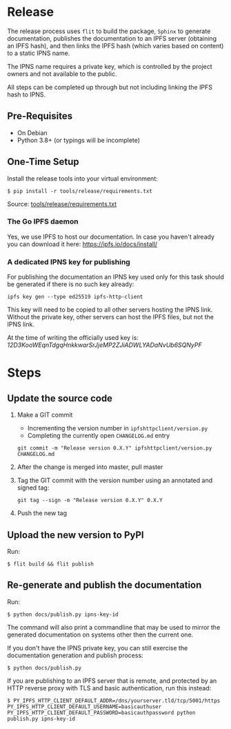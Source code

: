 
# Release

The release process uses `flit` to build the package, `Sphinx` to generate documentation, 
publishes the documentation to an IPFS server (obtaining an IPFS hash), and then links
the IPFS hash (which varies based on content) to a static IPNS name.

The IPNS name requires a private key, which is controlled by the project owners and not
available to the public.

All steps can be completed up through but not including linking the IPFS hash to IPNS.


## Pre-Requisites

* On Debian
* Python 3.8+ (or typings will be incomplete)


## One-Time Setup

Install the release tools into your virtual environment:

    $ pip install -r tools/release/requirements.txt

Source: [tools/release/requirements.txt](tools/release/requirements.txt)


### The Go IPFS daemon

Yes, we use IPFS to host our documentation. In case you haven't already you can download it here:
https://ipfs.io/docs/install/


### A dedicated IPNS key for publishing

For publishing the documentation an IPNS key used only for this task should be
generated if there is no such key already:

`ipfs key gen --type ed25519 ipfs-http-client`

This key will need to be copied to all other servers hosting the IPNS link.
Without the private key, other servers can host the IPFS files, but not the IPNS link.

At the time of writing the officially used key is: *12D3KooWEqnTdgqHnkkwarSrJjeMP2ZJiADWLYADaNvUb6SQNyPF*


# Steps

## Update the source code

 1. Make a GIT commit
    * Incrementing the version number in `ipfshttpclient/version.py`
    * Completing the currently open `CHANGELOG.md` entry

    `git commit -m "Release version 0.X.Y" ipfshttpclient/version.py CHANGELOG.md`

 2. After the change is merged into master, pull master 

 3. Tag the GIT commit with the version number using an annotated and signed tag:

    `git tag --sign -m "Release version 0.X.Y" 0.X.Y`

 4. Push the new tag


## Upload the new version to PyPI

Run:

    $ flit build && flit publish

## Re-generate and publish the documentation

Run:

    $ python docs/publish.py ipns-key-id

The command will also print a commandline that may be used to mirror the generated
documentation on systems other then the current one.

If you don't have the IPNS private key, you can still exercise the documentation 
generation and publish process:

    $ python docs/publish.py

If you are publishing to an IPFS server that is remote, and protected by an HTTP reverse proxy
with TLS and basic authentication, run this instead:

    $ PY_IPFS_HTTP_CLIENT_DEFAULT_ADDR=/dns/yourserver.tld/tcp/5001/https PY_IPFS_HTTP_CLIENT_DEFAULT_USERNAME=basicauthuser PY_IPFS_HTTP_CLIENT_DEFAULT_PASSWORD=basicauthpassword python publish.py ipns-key-id
